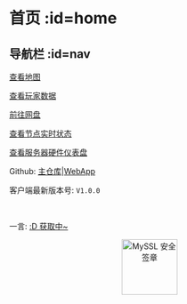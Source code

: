 # 首页 :id=home

## 导航栏 :id=nav <!-- {docsify-ignore} -->

[查看地图](http://map.heigeyuancz.com:55556)

[查看玩家数据](http://plan.heigeyuancz.com/)

[前往网盘](http://pan.heigeyuancz.com:55557/)

[查看节点实时状态](https://jk.heigeyuan.com)

[查看服务器硬件仪表盘](https://ward.heigeyuan.com)

Github: [主仓库](https://github.com/qiaoshouzi/HeiGeYuan-General-Warehouse)|[WebApp](https://github.com/qiaoshouzi/heigeyuanWebApp)

客户端最新版本号: `V1.0.0`

<br>
<p id="hitokoto">一言: <a href="#/Home" id="hitokoto_text" target="blank">:D 获取中~</a></p>
<div title="MySSL 安全签章" id="myssl_seal" onclick="window.open('https://myssl.com/seal/detail?domain=www.heigeyuan.com','MySSL安全签章','height=800,width=470,top=0,right=0,toolbar=no,menubar=no,scrollbars=no,resizable=no,location=no,status=no')" style="text-align: center"><img src="https://sealres.myssl.com/seal/img/1x/seal.svg?domain=www.heigeyuan.com" alt="MySSL 安全签章" style="width: 100px; height: auto; cursor: pointer"></div>